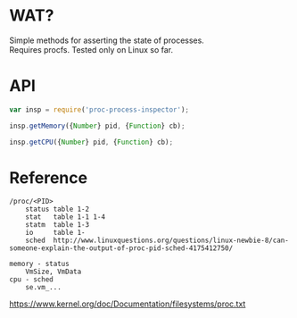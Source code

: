 # WAT?

Simple methods for asserting the state of processes.  
Requires procfs. Tested only on Linux so far.


# API

```javascript
var insp = require('proc-process-inspector');

insp.getMemory({Number} pid, {Function} cb);

insp.getCPU({Number} pid, {Function} cb);
```


# Reference

```
/proc/<PID>
	status table 1-2
	stat   table 1-1 1-4
	statm  table 1-3
	io     table 1-
	sched  http://www.linuxquestions.org/questions/linux-newbie-8/can-someone-explain-the-output-of-proc-pid-sched-4175412750/

memory - status
	VmSize, VmData
cpu - sched
	se.vm_...
```

<https://www.kernel.org/doc/Documentation/filesystems/proc.txt>
